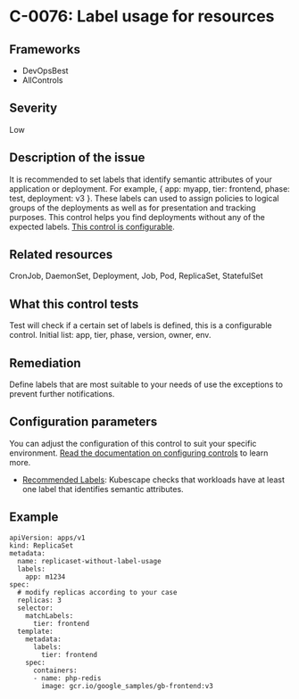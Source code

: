 # C-0076: Label usage for resources

## Frameworks
* DevOpsBest
* AllControls
 
## Severity
Low

## Description of the issue
It is recommended to set labels that identify semantic attributes of your application or deployment. For example, { app: myapp, tier: frontend, phase: test, deployment: v3 }. These labels can used to assign policies to logical groups of the deployments as well as for presentation and tracking purposes. This control helps you find deployments without any of the expected labels. [This control is configurable](#configuration-parameters).
 
## Related resources
CronJob, DaemonSet, Deployment, Job, Pod, ReplicaSet, StatefulSet
 
## What this control tests 
Test will check if a certain set of labels is defined, this is a configurable control. Initial list: app, tier, phase, version, owner, env.
 
## Remediation
Define labels that are most suitable to your needs of use the exceptions to prevent further notifications.
 
## Configuration parameters
You can adjust the configuration of this control to suit your specific environment. [Read the documentation on configuring controls](../../frameworks-and-controls/configuring-controls/) to learn more.

* [Recommended Labels](../../frameworks-and-controls/configuring-controls/#recommendedlabels): Kubescape checks that workloads have at least one label that identifies semantic attributes.

## Example
```
apiVersion: apps/v1
kind: ReplicaSet
metadata:
  name: replicaset-without-label-usage
  labels:
    app: m1234
spec:
  # modify replicas according to your case
  replicas: 3
  selector:
    matchLabels:
      tier: frontend
  template:
    metadata:
      labels:
        tier: frontend
    spec:
      containers:
      - name: php-redis
        image: gcr.io/google_samples/gb-frontend:v3

```
